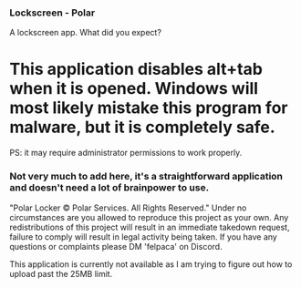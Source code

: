### Lockscreen - Polar
A lockscreen app. What did you expect?

# This application disables alt+tab when it is opened. Windows will most likely mistake this program for malware, but it is completely safe.
PS: it may require administrator permissions to work properly.

### Not very much to add here, it's a straightforward application and doesn't need a lot of brainpower to use.

"Polar Locker © Polar Services. All Rights Reserved."
Under no circumstances are you allowed to reproduce this project as your own. Any redistributions of this project will result in an immediate takedown request, failure to comply will result in legal activity being taken. If you have any questions or complaints please DM 'felpaca' on Discord.

This application is currently not available as I am trying to figure out how to upload past the 25MB limit.
